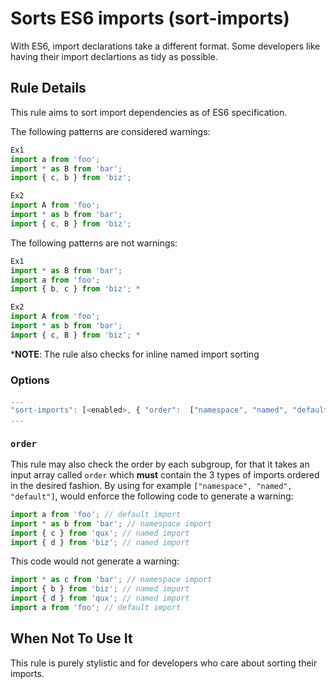 # Sorts ES6 imports (sort-imports)

With ES6, import declarations take a different format. Some developers like having their import declartions as tidy as possible.

## Rule Details

This rule aims to sort import dependencies as of ES6 specification.

The following patterns are considered warnings:

```js
Ex1
import a from 'foo';
import * as B from 'bar';
import { c, b } from 'biz';

Ex2
import A from 'foo';
import * as b from 'bar';
import { c, B } from 'biz';
```

The following patterns are not warnings:

```js
Ex1
import * as B from 'bar';
import a from 'foo';
import { b, c } from 'biz'; *

Ex2
import A from 'foo';
import * as b from 'bar';
import { c, B } from 'biz'; *
```

***NOTE**: The rule also checks for inline named import sorting

### Options

```js
...
"sort-imports": [<enabled>, { "order":  ["namespace", "named", "default"] }]
...
```

### `order`

This rule may also check the order by each subgroup, for that it takes an input array called `order` which **must** contain the 3 types of imports ordered in the desired fashion. By using for example `["namespace", "named", "default"]`, would enforce the following code to generate a warning:

```js
import a from 'foo'; // default import
import * as b from 'bar'; // namespace import
import { c } from 'qux'; // named import
import { d } from 'biz'; // named import
```

This code would not generate a warning:

```js
import * as c from 'bar'; // namespace import
import { b } from 'biz'; // named import
import { d } from 'qux'; // named import
import a from 'foo'; // default import
```

## When Not To Use It

This rule is purely stylistic and for developers who care about sorting their imports.
